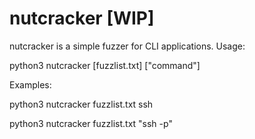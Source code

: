 # nutcracker [WIP]
nutcracker is a simple fuzzer for CLI applications. Usage:

python3 nutcracker [fuzzlist.txt] ["command"]

Examples:

python3 nutcracker fuzzlist.txt ssh

python3 nutcracker fuzzlist.txt "ssh -p"
